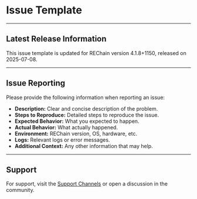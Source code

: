 # Issue Template

---

## Latest Release Information

This issue template is updated for REChain version 4.1.8+1150, released on 2025-07-08.

---

## Issue Reporting

Please provide the following information when reporting an issue:

- **Description:** Clear and concise description of the problem.
- **Steps to Reproduce:** Detailed steps to reproduce the issue.
- **Expected Behavior:** What you expected to happen.
- **Actual Behavior:** What actually happened.
- **Environment:** REChain version, OS, hardware, etc.
- **Logs:** Relevant logs or error messages.
- **Additional Context:** Any other information that may help.

---

## Support

For support, visit the [Support Channels](./SUPPORT_CHANNELS.md) or open a discussion in the community.

